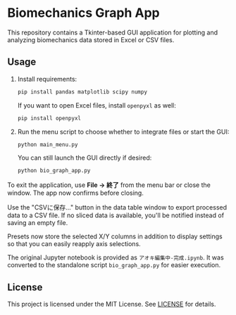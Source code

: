 # Biomechanics Graph App

This repository contains a Tkinter-based GUI application for plotting and analyzing biomechanics data stored in Excel or CSV files.

## Usage

1. Install requirements:
   ```bash
   pip install pandas matplotlib scipy numpy
   ```
   If you want to open Excel files, install `openpyxl` as well:
   ```bash
   pip install openpyxl
   ```
2. Run the menu script to choose whether to integrate files or start the GUI:
   ```bash
   python main_menu.py
   ```

   You can still launch the GUI directly if desired:
   ```bash
   python bio_graph_app.py
   ```

To exit the application, use **File → 終了** from the menu bar or close the window. The app now confirms before closing.

Use the "CSVに保存..." button in the data table window to export processed data to a CSV file. If no sliced data is available, you'll be notified instead of saving an empty file.

Presets now store the selected X/Y columns in addition to display settings so that you can easily reapply axis selections.

The original Jupyter notebook is provided as `アオキ編集中-完成.ipynb`. It was converted to the standalone script `bio_graph_app.py` for easier execution.

## License

This project is licensed under the MIT License. See [LICENSE](LICENSE) for details.
